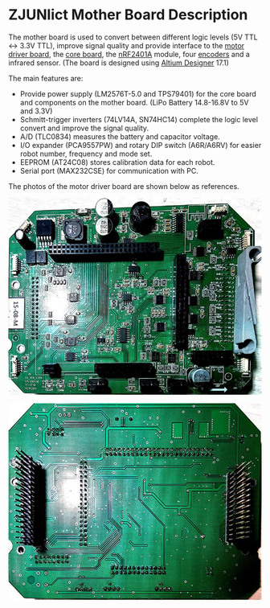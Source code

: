 # ZJUNlict Mother Board Description
 
The mother board is used to convert between different logic levels (5V TTL <-> 3.3V TTL), improve signal quality and provide interface to the [motor driver board](https://github.com/ZJUNlict/Motor_Driver_Board), the [core board](https://github.com/ZJUNlict/Core_Board), the [nRF2401A](https://www.nordicsemi.com/eng/Products/2.4GHz-RF/nRF2401A) module, four [encoders](https://www.usdigital.com/) and a infrared sensor. (The board is designed using [Altium Designer](https://www.altium.com/altium-designer/) 17.1)

The main features are:

* Provide power supply (LM2576T-5.0 and TPS79401) for the core board and components on the mother board. (LiPo Battery 14.8-16.8V to 5V and 3.3V)
* Schmitt-trigger inverters (74LV14A, SN74HC14) complete the logic level convert and improve the signal quality.
* A/D (TLC0834) measures the battery and capacitor voltage.
* I/O expander (PCA9557PW) and rotary DIP switch (A6R/A6RV) for easier robot number, frequency and mode set.
* EEPROM (AT24C08) stores calibration data for each robot.
* Serial port (MAX232CSE) for communication with PC.

The photos of the motor driver board are shown below as references. 

![](./Images/Mother_Board_Front_Shrinked.jpg)

![](./Images/Mother_Board_Back_Shrinked.jpg)
